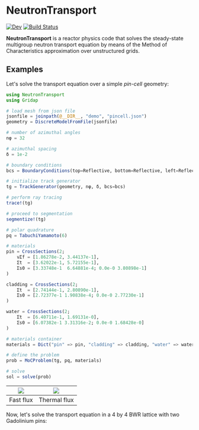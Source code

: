 # NeutronTransport

[![Dev](https://img.shields.io/badge/docs-dev-blue.svg)](https://rvignolo.github.io/NeutronTransport.jl/dev/)
[![Build Status](https://github.com/rvignolo/NeutronTransport.jl/workflows/CI/badge.svg)](https://github.com/rvignolo/NeutronTransport.jl/actions)

**NeutronTransport** is a reactor physics code that solves the steady-state multigroup neutron transport equation by means of the Method of Characteristics approximation over unstructured grids.

## Examples

Let's solve the transport equation over a simple *pin-cell* geometry:

```julia
using NeutronTransport
using Gridap

# load mesh from json file
jsonfile = joinpath(@__DIR__, "demo", "pincell.json")
geometry = DiscreteModelFromFile(jsonfile)

# number of azimuthal angles
nφ = 32

# azimuthal spacing
δ = 1e-2

# boundary conditions
bcs = BoundaryConditions(top=Reflective, bottom=Reflective, left=Reflective, right=Reflective)

# initialize track generator
tg = TrackGenerator(geometry, nφ, δ, bcs=bcs)

# perform ray tracing
trace!(tg)

# proceed to segmentation
segmentize!(tg)

# polar quadrature
pq = TabuchiYamamoto(6)

# materials
pin = CrossSections(2;
    νΣf = [1.86278e-2, 3.44137e-1],
    Σt  = [3.62022e-1, 5.72155e-1],
    Σs0 = [3.33748e-1  6.64881e-4; 0.0e-0 3.80898e-1]
)

cladding = CrossSections(2;
    Σt  = [2.74144e-1, 2.80890e-1],
    Σs0 = [2.72377e-1 1.90838e-4; 0.0e-0 2.77230e-1]
)

water = CrossSections(2;
    Σt  = [6.40711e-1, 1.69131e-0],
    Σs0 = [6.07382e-1 3.31316e-2; 0.0e-0 1.68428e-0]
)

# materials container
materials = Dict("pin" => pin, "cladding" => cladding, "water" => water)

# define the problem
prob = MoCProblem(tg, pq, materials)

# solve
sol = solve(prob)
```

| ![](https://github.com/rvignolo/NeutronTransport.jl/demo/pincell-fast.png)  |  ![](https://github.com/rvignolo/NeutronTransport.jl/demo/pincell-thermal.png) |
|:-------------:|:-------------:|
| Fast flux | Thermal flux |

Now, let's solve the transport equation in a 4 by 4 BWR lattice with two Gadolinium pins:
